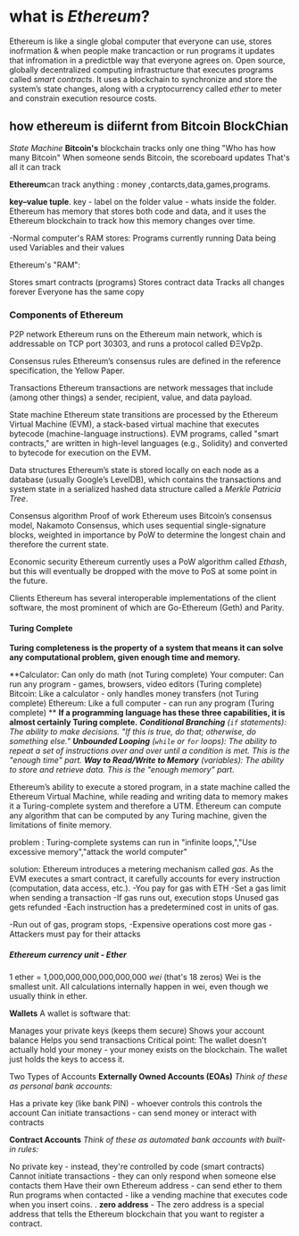 # what is *Ethereum*?

Ethereum is like a single global computer that everyone can use,
stores inofrmation & when people make trancaction or run programs it updates that infromation in a predictble way that everyone agrees on.
Open source, globally decentralized computing infrastructure that executes programs called *smart contracts*. 
It uses a blockchain to synchronize and store the system’s state changes, along with a cryptocurrency called *ether* to meter and constrain execution resource costs.

## how ethereum is diifernt from Bitcoin BlockChian
 
 *State Machine*
**Bitcoin's** blockchain tracks only one thing "Who has how many Bitcoin"
 When someone sends Bitcoin, the scoreboard updates
 That's all it can track

**Ethereum**can track anything : money ,contarcts,data,games,programs.

**key–value tuple**. key - label on the folder
value - whats inside the folder.
Ethereum has memory that stores both code and data, and it uses the Ethereum blockchain to track how this memory changes over time. 

-Normal computer's RAM stores:
Programs currently running
Data being used
Variables and their values

Ethereum's "RAM":

Stores smart contracts (programs)
Stores contract data
Tracks all changes forever
Everyone has the same copy

### Components of Ethereum

P2P network
Ethereum runs on the Ethereum main network, which is addressable on TCP port 30303, and runs a protocol called ÐΞVp2p.

Consensus rules
Ethereum’s consensus rules are defined in the reference specification, the Yellow Paper.

Transactions
Ethereum transactions are network messages that include (among other things) a sender, recipient, value, and data payload.

State machine
Ethereum state transitions are processed by the Ethereum Virtual Machine (EVM), a stack-based virtual machine that executes bytecode (machine-language instructions). EVM programs, called "smart contracts," are written in high-level languages (e.g., Solidity) and converted to bytecode for execution on the EVM.

Data structures
Ethereum’s state is stored locally on each node as a database (usually Google’s LevelDB), which contains the transactions and system state in a serialized hashed data structure called a *Merkle Patricia Tree*.

Consensus algorithm
Proof of work 
Ethereum uses Bitcoin’s consensus model, Nakamoto Consensus, which uses sequential single-signature blocks, weighted in importance by PoW to determine the longest chain and therefore the current state. 

Economic security
Ethereum currently uses a PoW algorithm called *Ethash*, but this will eventually be dropped with the move to PoS at some point in the future.

Clients
Ethereum has several interoperable implementations of the client software, the most prominent of which are Go-Ethereum (Geth) and Parity.

#### Turing Complete
**Turing completeness is the property of a system that means it can solve any computational problem, given enough time and memory.**

**Calculator: Can only do math (not Turing complete)
Your computer: Can run any program - games, browsers, video editors (Turing complete)
Bitcoin: Like a calculator - only handles money transfers (not Turing complete)
Ethereum: Like a full computer - can run any program (Turing complete)
**
**If a programming language has these three capabilities, it is almost certainly Turing complete.**
***Conditional Branching** (`if` statements): The ability to make decisions. "If this is true, do that; otherwise, do something else."
**Unbounded Looping** (`while` or `for` loops): The ability to repeat a set of instructions over and over until a condition is met. This is the "enough time" part.
**Way to Read/Write to Memory** (variables): The ability to store and retrieve data. This is the "enough memory" part.*

Ethereum’s ability to execute a stored program, in a state machine called the Ethereum Virtual Machine, while reading and writing data to memory makes it a Turing-complete system and therefore a UTM. Ethereum can compute any algorithm that can be computed by any Turing machine, given the limitations of finite memory.

problem : Turing-complete systems can run in "infinite loops,","Use excessive memory","attack the world computer"


solution: Ethereum introduces a metering mechanism called *gas*. As the EVM executes a smart contract, it carefully accounts for every instruction (computation, data access, etc.). 
-You pay for gas with ETH
-Set a gas limit when sending a transaction
-If gas runs out, execution stops
Unused gas gets refunded
-Each instruction has a predetermined cost in units of gas. 

-Run out of gas, program stops,
-Expensive operations cost more gas
-Attackers must pay for their attacks

##### Ethereum currency unit - Ether
1 ether = 1,000,000,000,000,000,000 *wei* (that's 18 zeros)
Wei is the smallest unit.
All calculations internally happen in wei, even though we usually think in ether.


**Wallets**
A wallet is software that:

Manages your private keys (keeps them secure)
Shows your account balance
Helps you send transactions
Critical point: The wallet doesn't actually hold your money - your money exists on the blockchain. The wallet just holds the keys to access it.


Two Types of Accounts 
**Externally Owned Accounts (EOAs)**
*Think of these as personal bank accounts:*

Has a private key (like bank PIN) - whoever controls this controls the account
Can initiate transactions - can send money or interact with contracts

**Contract Accounts**
*Think of these as automated bank accounts with built-in rules:*

No private key - instead, they're controlled by code (smart contracts)
Cannot initiate transactions - they can only respond when someone else contacts them
Have their own Ethereum address - can send ether to them
Run programs when contacted - like a vending machine that executes code when you insert coins.
.
**zero address** - The zero address is a special address that tells the Ethereum blockchain that you want to register a contract.
